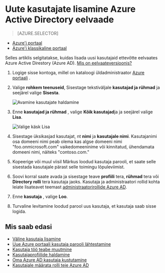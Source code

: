 <properties
    pageTitle="Uute kasutajate lisamine Azure Active Directory eelvaade | Microsoft Azure'i"
    description="Selles teemas kirjeldatakse uute kasutajate lisamiseks ja Azure Active Directory kasutajateabe muutmise."
    services="active-directory"
    documentationCenter=""
    authors="curtand"
    manager="femila"
    editor=""/>

<tags
    ms.service="active-directory"
    ms.workload="identity"
    ms.tgt_pltfrm="na"
    ms.devlang="na"
    ms.topic="article"
    ms.date="09/12/2016"
    ms.author="curtand"/>


# <a name="add-new-users-to-azure-active-directory-preview"></a>Uute kasutajate lisamine Azure Active Directory eelvaade

> [AZURE.SELECTOR]
- [Azure'i portaal](active-directory-users-create-azure-portal.md)
- [Azure'i klassikaline portaal](active-directory-create-users.md)

Selles artiklis selgitatakse, kuidas lisada uusi kasutajaid ettevõtte eelvaates Azure Active Direstory (Azure AD). [Mis on eelvaateversioonis?](active-directory-preview-explainer.md)

1.  Logige sisse kontoga, millel on kataloogi üldadministraator [Azure portaali](https://portal.azure.com) .

2.  Valige **rohkem teenuseid**, Sisestage tekstiväljale **kasutajad ja rühmad** ja seejärel valige **Sisesta**.

    ![Avamine kasutajate haldamine](./media/active-directory-users-create-azure-portal/create-users-user-management.png)

3.  Enne **kasutajad ja rühmad** , valige **Kõik kasutajad**ja ja seejärel valige **Lisa**.

    ![Valige käsk Lisa](./media/active-directory-users-create-azure-portal/create-users-add-command.png)

4.  Sisestage üksikasjad kasutajat, nt **nimi** ja **kasutajale nimi**. Kasutajanimi osa domeeni nimi peab olema kas algse domeeni nimi "foo.onmicrosoft.com" vaikedomeeninime või kinnitatud, ühendamata domeeni nimi, näiteks "contoso.com."

5. Kopeerige või muul viisil Märkus loodud kasutaja parooli, et saate selle sisestada kasutajale pärast selle toimingu lõpuleviimist.

6. Soovi korral saate avada ja sisestage teave **profiili** tera, **rühmad** tera või **Directory rolli** tera kasutaja jaoks. Kasutaja ja administraatori rollid kohta leiate lisateavet teemast [administraatorirollide Azure AD](active-directory-assign-admin-roles.md).

7.  Enne **kasutaja** , valige **Loo**.

8. Turvaline levitamine loodud parool uus kasutaja, et kasutaja saab sisse logida.

## <a name="whats-next"></a>Mis saab edasi

- [Väline kasutaja lisamine](active-directory-users-create-external-azure-portal.md)
- [Uue Azure portaali kasutaja parooli lähtestamine](active-directory-users-reset-password-azure-portal.md)
- [Kasutaja töö teabe muutmine](active-directory-users-work-info-azure-portal.md)
- [Kasutajaprofiilide haldamine](active-directory-users-profile-azure-portal.md)
- [Oma Azure AD kasutaja kustutamine](active-directory-users-delete-user-azure-portal.md)
- [Kasutajale määrata rolli teie Azure AD](active-directory-users-assign-role-azure-portal.md)
